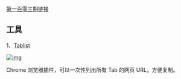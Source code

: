 [第一百零三期链接](https://github.com/ruanyf/weekly/blob/master/docs/issue-103.md)

## 工具

1、[Tablist](https://chrome.google.com/webstore/detail/tablist/eagbohciligljbgpbdbflaloangiodhe)

[![img](https://camo.githubusercontent.com/ff1d18723619551bb177129a508d3dec7a45402798b434949cf0e6c226a0ac83/68747470733a2f2f7777772e77616e67626173652e636f6d2f626c6f67696d672f61737365742f3230323030342f6267323032303034313330322e6a7067)](https://camo.githubusercontent.com/ff1d18723619551bb177129a508d3dec7a45402798b434949cf0e6c226a0ac83/68747470733a2f2f7777772e77616e67626173652e636f6d2f626c6f67696d672f61737365742f3230323030342f6267323032303034313330322e6a7067)

Chrome 浏览器插件，可以一次性列出所有 Tab 的网页 URL，方便复制。

